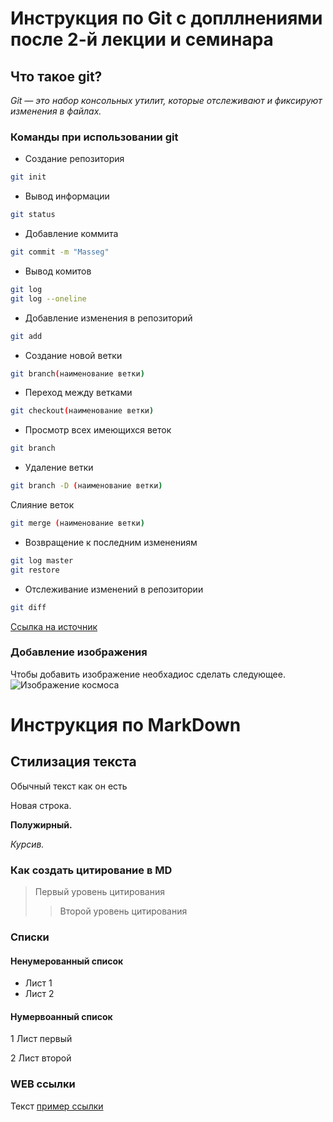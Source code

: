 # Инструкция по Git с допллнениями после 2-й лекции и семинара

## Что такое git?
*Git — это набор консольных утилит, которые отслеживают и фиксируют изменения в файлах.* 

### Команды при использовании git
* Создание репозитория 
```sh
git init
```
* Вывод информации 
```sh
git status 
```
* Добавление коммита 
```sh
git commit -m "Masseg"
```
* Вывод комитов
```sh
git log
git log --oneline
```
* Добавление изменения в репозиторий
```sh
git add 
```
* Создание новой ветки 
```sh 
git branch(наименование ветки)
```
* Переход между ветками
```sh
git checkout(наименование ветки)
```
* Просмотр всех имеющихся веток 
```sh
git branch
```
* Удаление ветки 
```sh
git branch -D (наименование ветки)
```
Слияние веток
```sh
git merge (наименование ветки)
```
* Возвращение к последним изменениям
```sh
git log master
git restore
```
* Отслеживание изменений в репозитории
```sh
git diff
```

[Ссылка на источник](https://proglib.io/p/git-for-half-an-hour)

### Добавление изображения 

Чтобы добавить изображение необхадиос сделать следующее.
![Изображение космоса](kosmicheskoe_prostranstvo_sozvezdie_zvezdy_122977_1920x1080.jpg)

# Инструкция по MarkDown

## Стилизация текста
Обычный текст как он есть

Новая строка. 

**Полужирный.**

*Курсив.* 

### Как создать цитирование в MD
>Первый уровень цитирования
>>Второй уровень цитирования
### Списки 
#### Ненумерованный список
* Лист 1
* Лист 2
#### Нумервоанный список
1 Лист первый

2 Лист второй

### WEB ссылки
Текст [пример ссылки](http:/)
